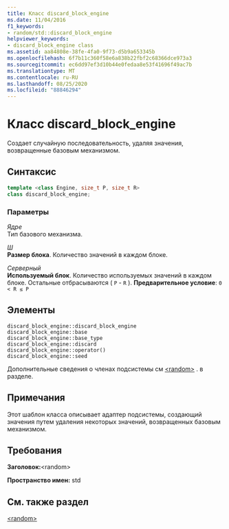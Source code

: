 ```yaml
---
title: Класс discard_block_engine
ms.date: 11/04/2016
f1_keywords:
- random/std::discard_block_engine
helpviewer_keywords:
- discard_block_engine class
ms.assetid: aa84808e-38fe-4fa0-9f73-d5b9a653345b
ms.openlocfilehash: 6f7b11c360f58e6a838b22fbf2c68366dce973a3
ms.sourcegitcommit: ec6dd97ef3d10b44e0fedaa8e53f41696f49ac7b
ms.translationtype: MT
ms.contentlocale: ru-RU
ms.lasthandoff: 08/25/2020
ms.locfileid: "88846294"
---
```

# <a name="discard_block_engine-class"></a>Класс discard_block_engine

Создает случайную последовательность, удаляя значения, возвращенные базовым механизмом.

## <a name="syntax"></a>Синтаксис

```cpp
template <class Engine, size_t P, size_t R>
class discard_block_engine;
```

### <a name="parameters"></a>Параметры

*Ядре*\
Тип базового механизма.

*Ш*\
**Размер блока**. Количество значений в каждом блоке.

*Cерверный*\
**Используемый блок**. Количество используемых значений в каждом блоке. Остальные отбрасываются ( `P`  -  `R` ). **Предварительное условие**: `0 < R ≤ P`

## <a name="members"></a>Элементы

`discard_block_engine::discard_block_engine`\
`discard_block_engine::base`\
`discard_block_engine::base_type`\
`discard_block_engine::discard`\
`discard_block_engine::operator()`\
`discard_block_engine::seed`

Дополнительные сведения о членах подсистемы см [\<random>](../standard-library/random.md) . в разделе.

## <a name="remarks"></a>Примечания

Этот шаблон класса описывает адаптер подсистемы, создающий значения путем удаления некоторых значений, возвращенных базовым механизмом.

## <a name="requirements"></a>Требования

**Заголовок:**\<random>

**Пространство имен:** std

## <a name="see-also"></a>См. также раздел

[\<random>](../standard-library/random.md)
